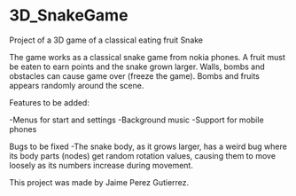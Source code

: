 # 3D_SnakeGame
Project of a 3D game of a classical eating fruit Snake

The game works as a classical snake game from nokia phones. A fruit must be eaten to earn points and the snake grown larger. Walls,
bombs and obstacles can cause game over (freeze the game). Bombs and fruits appears randomly around the scene. 

Features to be added:

-Menus for start and settings
-Background music
-Support for mobile phones


Bugs to be fixed
-The snake body, as it grows larger, has a weird bug where its body parts (nodes) get random rotation values, causing them to 
move loosely as its numbers increase during movement.


This project was made by Jaime Perez Gutierrez.


